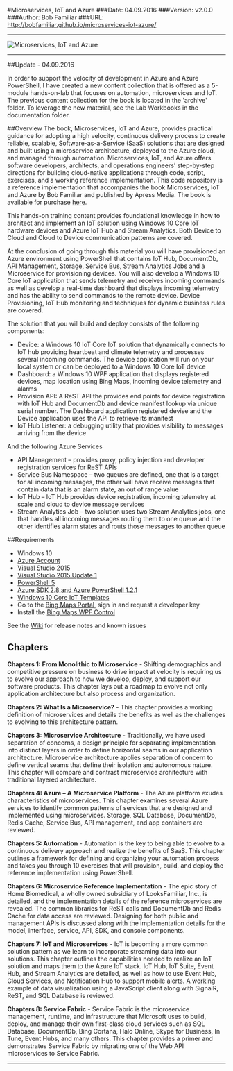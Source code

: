 #Microservices, IoT and Azure
###Date: 04.09.2016
###Version: v2.0.0
###Author: Bob Familiar
###URL: http://bobfamiliar.github.io/microservices-iot-azure/


----------


![Microservices, IoT and Azure][1]

----------

##Update - 04.09.2016

In order to support the velocity of development in Azure and Azure PowerShell, I have created a new content collection that is offered as a 5-module hands-on-lab that focuses on automation, microservices and IoT. The previous content collection for the book is located in the 'archive' folder. To leverage the new material, see the Lab Workbooks in the documentation folder.

##Overview
The book, Microservices, IoT and Azure, provides practical guidance for adopting a high velocity, continuous delivery process to create reliable, scalable, Software-as-a-Service (SaaS) solutions that are designed and built using a microservice architecture, deployed to the Azure cloud, and managed through automation. Microservices, IoT, and Azure offers software developers, architects, and operations engineers’ step-by-step directions for building cloud-native applications through code, script, exercises, and a working reference implementation. This code repository is a reference implementation that accompanies the book Microservices, IoT and Azure by Bob Familiar and published by Apress Media. The book is available for purchase [here][2].

This hands-on training content provides foundational knowledge in how to architect and implement an IoT solution using Windows 10 Core IoT hardware devices and Azure IoT Hub and Stream Analytics. Both Device to Cloud and Cloud to Device communication patterns are covered.

At the conclusion of going through this material you will have provisioned an Azure environment using PowerShell that contains IoT Hub, DocumentDb, API Management, Storage, Service Bus, Stream Analytics Jobs and a Microservice for provisioning devices. You will also develop a Windows 10 Core IoT application that sends telemetry and receives incoming commands as well as develop a real-time dashboard that displays incoming telemetry and has the ability to send commands to the remote device. Device Provisioning, IoT Hub monitoring and techniques for dynamic business rules are covered.

The solution that you will build and deploy consists of the following components:

- Device: a Windows 10 IoT Core IoT solution that dynamically connects to IoT hub providing heartbeat and climate telemetry and processes several incoming commands. The device application will run on your local system or can be deployed to a Windows 10 Core IoT device
- Dashboard: a Windows 10 WPF application that displays registered devices, map location using Bing Maps, incoming device telemetry and alarms
- Provision API: A ReST API the provides end points for device registration with IoT Hub and DocumentDb and device manifest lookup via unique serial number. The Dashboard application registered devise and the Device application uses the API to retrieve its manifest
- IoT Hub Listener: a debugging utility that provides visibility to messages arriving from the device

And the following Azure Services

- API Management – provides proxy, policy injection and developer registration services for ReST APIs
- Service Bus Namespace – two queues are defined, one that is a target for all incoming messages, the other will have receive messages that contain data that is an alarm state, an out of range value
- IoT Hub – IoT Hub provides device registration, incoming telemetry at scale and cloud to device message services
- Stream Analytics Job – two solution uses two Stream Analytics jobs, one that handles all incoming messages routing them to one queue and the other identifies alarm states and routs those messages to another queue

##Requirements

 - Windows 10
 - [Azure Account][4]
 - [Visual Studio 2015][5]
 - [Visual Studio 2015 Update 1][6] 
 - [PowerShell 5][7]
 - [Azure SDK 2.8 and Azure PowerShell 1.2.1][8]
 - [Windows 10 Core IoT Templates][9] 
 - Go to the [Bing Maps Portal][10], sign in and request a developer key
 - Install the [Bing Maps WPF Control][11]

See the [Wiki][3] for release notes and known issues

## Chapters 
**Chapters 1: From Monolithic to Microservice** - Shifting demographics and competitive pressure on business to drive impact at velocity is requiring us to evolve our approach to how we develop, deploy, and support our software products. This chapter lays out a roadmap to evolve not only application architecture but also process and organization.

**Chapters 2: What Is a Microservice?** - This chapter provides a working definition of microservices and details the benefits as well as the challenges to evolving to this architecture pattern.

**Chapters 3: Microservice Architecture** - Traditionally, we have used separation of concerns, a design principle for separating implementation into distinct layers in order to define horizontal seams in our application architecture. Microservice architecture applies separation of concern to define vertical seams that define their isolation and autonomous nature. This chapter will compare and contrast microservice architecture with traditional layered architecture.

**Chapters 4: Azure – A Microservice Platform** - The Azure platform exudes characteristics of microservices. This chapter examines several Azure services to identify common patterns of services that are designed and implemented using microservices. Storage, SQL Database, DocumentDb, Redis Cache, Service Bus, API management, and app containers are reviewed.

**Chapters 5: Automation** - Automation is the key to being able to evolve to a continuous delivery approach and realize the benefits of SaaS. This chapter outlines a framework for defining and organizing your automation process and takes you through 10 exercises that will provision, build, and deploy the reference implementation using PowerShell.

**Chapters 6: Microservice Reference Implementation** - The epic story of Home Biomedical, a wholly owned subsidiary of LooksFamiliar, Inc., is detailed, and the implementation details of the reference microservices are revealed. The common libraries for ReST calls and DocumentDb and Redis Cache for data access are reviewed. Designing for both public and management APIs is discussed along with the implementation details for the model, interface, service, API, SDK, and console components.

**Chapters 7: IoT and Microservices** - IoT is becoming a more common solution pattern as we learn to incorporate streaming data into our solutions. This chapter outlines the capabilities needed to realize an IoT solution and maps them to the Azure IoT stack. IoT Hub, IoT Suite, Event Hub, and Stream Analytics are detailed, as well as how to use Event Hub, Cloud Services, and Notification Hub to support mobile alerts. A working example of data visualization using a JavaScript client along with SignalR, ReST, and SQL Database is reviewed.

**Chapters 8: Service Fabric** - Service Fabric is the microservice management, runtime, and infrastructure that Microsoft uses to build, deploy, and manage their own first-class cloud services such as SQL Database, DocumentDb, Bing Cortana, Halo Online, Skype for Business, In Tune, Event Hubs, and many others. This chapter provides a primer and demonstrates Service Fabric by migrating one of the Web API microservices to Service Fabric.

----------

  [1]: http://bobfamiliar.azurewebsites.net/wp-content/uploads/2015/10/bookcover-small.jpg
  [2]: http://amzn.to/1RFjiUW "Amazon"
  [3]: https://github.com/bobfamiliar/microservices-iot-azure/wiki
[4]: https://azure.microsoft.com/en-us/ 
[5]: https://www.visualstudio.com/en-us/products/vs-2015-product-editions.aspx 
[6]: https://www.visualstudio.com/en-us/news/vs2015-update1-vs.aspx 
[7]: https://www.microsoft.com/en-us/download/details.aspx?id=50395
[8]: https://azure.microsoft.com/en-us/downloads/
[9]: https://visualstudiogallery.msdn.microsoft.com/55b357e1-a533-43ad-82a5-a88ac4b01dec
[10]: https://www.bingmapsportal.com 
[11]: https://www.microsoft.com/en-us/download/details.aspx?id=27165 


